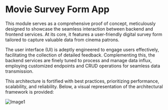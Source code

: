 # Movie Survey Form App


This module serves as a comprehensive proof of concept, meticulously designed to showcase the seamless interaction between backend and frontend services. At its core, it features a user-friendly digital survey form tailored to capture valuable data from cinema patrons.

The user interface (UI) is adeptly engineered to engage users effectively, facilitating the collection of detailed feedback. Complementing this, the backend services are finely tuned to process and manage data influx, employing customized endpoints and CRUD operations for seamless data transmission.

This architecture is fortified with best practices, prioritizing performance, scalability, and reliability. Below, a visual representation of the architectural framework is provided:

![Image1](https://example.com/architecture-diagram.png "Architecture Diagram](https://github.com/Roey0204/Movie-Survey-Form-App/blob/main/img/Image1.png")


